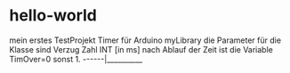 # hello-world
mein erstes TestProjekt
Timer für Arduino myLibrary
die Parameter für die Klasse sind Verzug Zahl INT [in ms] nach Ablauf der Zeit ist die Variable TimOver=0 sonst 1.
------|__________

